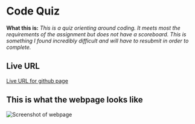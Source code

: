 # **Code Quiz**


**What this is:** 
*This is a quiz orienting around coding. It meets most the requirements of the assignment but does not have a scoreboard. This is something I found incredibly difficult and will have to resubmit in order to complete.*


## Live URL

[Live URL for github page](https://robbie-bridgwater.github.io/code-quiz/)

## This is what the webpage looks like

![Screenshot of webpage](screenshot.png)
